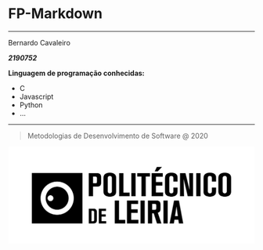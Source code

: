 # FP-Markdown

---

Bernardo  Cavaleiro

**_2190752_**

**Linguagem de programação conhecidas:**

- C
- Javascript
- Python
- ...

---

> Metodologias de Desenvolvimento de Software @ 2020

![](politecnico_h-01.png)